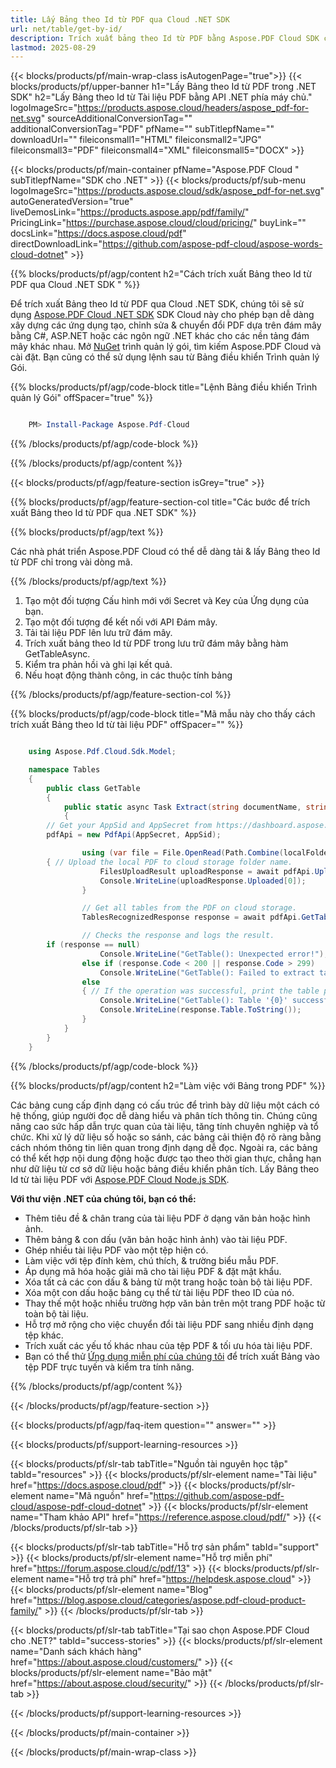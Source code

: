 ```yaml
---
title: Lấy Bảng theo Id từ PDF qua Cloud .NET SDK
url: net/table/get-by-id/
description: Trích xuất bảng theo Id từ PDF bằng Aspose.PDF Cloud SDK cho .NET. Trích xuất bảng từ tài liệu bằng Id bảng.
lastmod: 2025-08-29
---
```


{{< blocks/products/pf/main-wrap-class isAutogenPage="true">}}
{{< blocks/products/pf/upper-banner h1="Lấy Bảng theo Id từ PDF trong .NET SDK" h2="Lấy Bảng theo Id từ Tài liệu PDF bằng API .NET phía máy chủ." logoImageSrc="https://products.aspose.cloud/headers/aspose_pdf-for-net.svg" sourceAdditionalConversionTag="" additionalConversionTag="PDF" pfName="" subTitlepfName="" downloadUrl="" fileiconsmall1="HTML" fileiconsmall2="JPG" fileiconsmall3="PDF" fileiconsmall4="XML" fileiconsmall5="DOCX" >}}

{{< blocks/products/pf/main-container pfName="Aspose.PDF Cloud " subTitlepfName="SDK cho .NET" >}}
{{< blocks/products/pf/sub-menu logoImageSrc="https://products.aspose.cloud/sdk/aspose_pdf-for-net.svg"
autoGeneratedVersion="true"
liveDemosLink="https://products.aspose.app/pdf/family/" PricingLink="https://purchase.aspose.cloud/cloud/pricing/" buyLink="" docsLink="https://docs.aspose.cloud/pdf"  directDownloadLink="https://github.com/aspose-pdf-cloud/aspose-words-cloud-dotnet" >}}

{{% blocks/products/pf/agp/content h2="Cách trích xuất Bảng theo Id từ PDF qua Cloud .NET SDK " %}}

Để trích xuất Bảng theo Id từ PDF qua Cloud .NET SDK, chúng tôi sẽ sử dụng
[Aspose.PDF Cloud .NET SDK](https://products.aspose.cloud/pdf/net/)
SDK Cloud này cho phép bạn dễ dàng xây dựng các ứng dụng tạo, chỉnh sửa & chuyển đổi PDF dựa trên đám mây bằng C#, ASP.NET hoặc các ngôn ngữ .NET khác cho các nền tảng đám mây khác nhau. Mở
[NuGet](https://www.nuget.org/packages/Aspose.Pdf-Cloud)
trình quản lý gói, tìm kiếm
Aspose.PDF Cloud
và cài đặt. Bạn cũng có thể sử dụng lệnh sau từ Bảng điều khiển Trình quản lý Gói.

{{% blocks/products/pf/agp/code-block title="Lệnh Bảng điều khiển Trình quản lý Gói" offSpacer="true" %}}

```powershell

    PM> Install-Package Aspose.Pdf-Cloud

```

{{% /blocks/products/pf/agp/code-block %}}

{{% /blocks/products/pf/agp/content %}}

{{< blocks/products/pf/agp/feature-section isGrey="true" >}}

{{% blocks/products/pf/agp/feature-section-col title="Các bước để trích xuất Bảng theo Id từ PDF qua .NET SDK" %}}

{{% blocks/products/pf/agp/text %}}

Các nhà phát triển Aspose.PDF Cloud có thể dễ dàng tải & lấy Bảng theo Id từ PDF chỉ trong vài dòng mã.

{{% /blocks/products/pf/agp/text %}}

1. Tạo một đối tượng Cấu hình mới với Secret và Key của Ứng dụng của bạn.
1. Tạo một đối tượng để kết nối với API Đám mây.
1. Tải tài liệu PDF lên lưu trữ đám mây.
1. Trích xuất bảng theo Id từ PDF trong lưu trữ đám mây bằng hàm GetTableAsync.
1. Kiểm tra phản hồi và ghi lại kết quả.
1. Nếu hoạt động thành công, in các thuộc tính bảng

{{% /blocks/products/pf/agp/feature-section-col %}}

{{% blocks/products/pf/agp/code-block title="Mã mẫu này cho thấy cách trích xuất Bảng theo Id từ tài liệu PDF" offSpacer="" %}}

```cs

    using Aspose.Pdf.Cloud.Sdk.Model;

    namespace Tables
    {
        public class GetTable
        {
            public static async Task Extract(string documentName, string tableId, string remoteFolder)
            {
		// Get your AppSid and AppSecret from https://dashboard.aspose.cloud (free registration required). 
		pdfApi = new PdfApi(AppSecret, AppSid);

                using (var file = File.OpenRead(Path.Combine(localFolder, documentName)))
		{ // Upload the local PDF to cloud storage folder name.
                    FilesUploadResult uploadResponse = await pdfApi.UploadFileAsync(Path.Combine(remoteFolder, documentName), documentName);
                    Console.WriteLine(uploadResponse.Uploaded[0]);
                }

                // Get all tables from the PDF on cloud storage.
                TablesRecognizedResponse response = await pdfApi.GetTableAsync(documentName, tableId, folder: remoteFolder);

                // Checks the response and logs the result.
		if (response == null)
                    Console.WriteLine("GetTable(): Unexpected error!");
                else if (response.Code < 200 || response.Code > 299)
                    Console.WriteLine("GetTable(): Failed to extract table from the document.");
                else
                { // If the operation was successful, print the table properties or make some other actions
                    Console.WriteLine("GetTable(): Table '{0}' successfully received from the document '{1}.", tableId, documentName);
                    Console.WriteLine(response.Table.ToString());
                }
            }
        }
    }

```

{{% /blocks/products/pf/agp/code-block %}}

{{% blocks/products/pf/agp/content h2="Làm việc với Bảng trong PDF" %}}

Các bảng cung cấp định dạng có cấu trúc để trình bày dữ liệu một cách có hệ thống, giúp người đọc dễ dàng hiểu và phân tích thông tin. Chúng cũng nâng cao sức hấp dẫn trực quan của tài liệu, tăng tính chuyên nghiệp và tổ chức. Khi xử lý dữ liệu số hoặc so sánh, các bảng cải thiện độ rõ ràng bằng cách nhóm thông tin liên quan trong định dạng dễ đọc. Ngoài ra, các bảng có thể kết hợp nội dung động hoặc được tạo theo thời gian thực, chẳng hạn như dữ liệu từ cơ sở dữ liệu hoặc bảng điều khiển phân tích.
Lấy Bảng theo Id từ tài liệu PDF với [Aspose.PDF Cloud Node.js SDK](https://products.aspose.cloud/pdf/net/).

**Với thư viện .NET của chúng tôi, bạn có thể:**

+ Thêm tiêu đề & chân trang của tài liệu PDF ở dạng văn bản hoặc hình ảnh.
+ Thêm bảng & con dấu (văn bản hoặc hình ảnh) vào tài liệu PDF.
+ Ghép nhiều tài liệu PDF vào một tệp hiện có.
+ Làm việc với tệp đính kèm, chú thích, & trường biểu mẫu PDF.
+ Áp dụng mã hóa hoặc giải mã cho tài liệu PDF & đặt mật khẩu.
+ Xóa tất cả các con dấu & bảng từ một trang hoặc toàn bộ tài liệu PDF.
+ Xóa một con dấu hoặc bảng cụ thể từ tài liệu PDF theo ID của nó.
+ Thay thế một hoặc nhiều trường hợp văn bản trên một trang PDF hoặc từ toàn bộ tài liệu.
+ Hỗ trợ mở rộng cho việc chuyển đổi tài liệu PDF sang nhiều định dạng tệp khác.
+ Trích xuất các yếu tố khác nhau của tệp PDF & tối ưu hóa tài liệu PDF.
+ Bạn có thể thử [Ứng dụng miễn phí của chúng tôi](https://products.aspose.app/pdf/table-extraction) để trích xuất Bảng vào tệp PDF trực tuyến và kiểm tra tính năng.

{{% /blocks/products/pf/agp/content %}}

{{< /blocks/products/pf/agp/feature-section >}}

{{< blocks/products/pf/agp/faq-item question="" answer="" >}}

{{< blocks/products/pf/support-learning-resources >}}

{{< blocks/products/pf/slr-tab tabTitle="Nguồn tài nguyên học tập" tabId="resources" >}}
{{< blocks/products/pf/slr-element name="Tài liệu" href="https://docs.aspose.cloud/pdf" >}}
{{< blocks/products/pf/slr-element name="Mã nguồn" href="https://github.com/aspose-pdf-cloud/aspose-pdf-cloud-dotnet" >}}
{{< blocks/products/pf/slr-element name="Tham khảo API" href="https://reference.aspose.cloud/pdf/" >}}
{{< /blocks/products/pf/slr-tab >}}

{{< blocks/products/pf/slr-tab tabTitle="Hỗ trợ sản phẩm" tabId="support" >}}
{{< blocks/products/pf/slr-element name="Hỗ trợ miễn phí" href="https://forum.aspose.cloud/c/pdf/13" >}}
{{< blocks/products/pf/slr-element name="Hỗ trợ trả phí" href="https://helpdesk.aspose.cloud" >}}
{{< blocks/products/pf/slr-element name="Blog" href="https://blog.aspose.cloud/categories/aspose.pdf-cloud-product-family/" >}}
{{< /blocks/products/pf/slr-tab >}}

{{< blocks/products/pf/slr-tab tabTitle="Tại sao chọn Aspose.PDF Cloud cho .NET?" tabId="success-stories" >}}
{{< blocks/products/pf/slr-element name="Danh sách khách hàng" href="https://about.aspose.cloud/customers/" >}}
{{< blocks/products/pf/slr-element name="Bảo mật" href="https://about.aspose.cloud/security/" >}}
{{< /blocks/products/pf/slr-tab >}}

{{< /blocks/products/pf/support-learning-resources >}}

{{< /blocks/products/pf/main-container >}}

{{< /blocks/products/pf/main-wrap-class >}}


